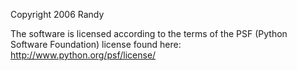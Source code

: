 Copyright 2006 Randy 

The software is licensed according to the terms of the PSF (Python Software Foundation) license found here: http://www.python.org/psf/license/